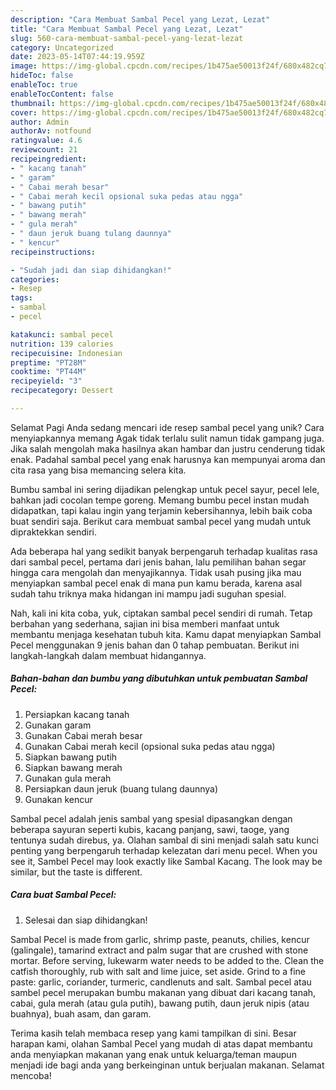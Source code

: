 ```yaml
---
description: "Cara Membuat Sambal Pecel yang Lezat, Lezat"
title: "Cara Membuat Sambal Pecel yang Lezat, Lezat"
slug: 560-cara-membuat-sambal-pecel-yang-lezat-lezat
category: Uncategorized
date: 2023-05-14T07:44:19.959Z
image: https://img-global.cpcdn.com/recipes/1b475ae50013f24f/680x482cq70/sambal-pecel-foto-resep-utama.jpg
hideToc: false
enableToc: true
enableTocContent: false
thumbnail: https://img-global.cpcdn.com/recipes/1b475ae50013f24f/680x482cq70/sambal-pecel-foto-resep-utama.jpg
cover: https://img-global.cpcdn.com/recipes/1b475ae50013f24f/680x482cq70/sambal-pecel-foto-resep-utama.jpg
author: Admin
authorAv: notfound
ratingvalue: 4.6
reviewcount: 21
recipeingredient:
- " kacang tanah"
- " garam"
- " Cabai merah besar"
- " Cabai merah kecil opsional suka pedas atau ngga"
- " bawang putih"
- " bawang merah"
- " gula merah"
- " daun jeruk buang tulang daunnya"
- " kencur"
recipeinstructions:

- "Sudah jadi dan siap dihidangkan!"
categories:
- Resep
tags:
- sambal
- pecel

katakunci: sambal pecel 
nutrition: 139 calories
recipecuisine: Indonesian
preptime: "PT28M"
cooktime: "PT44M"
recipeyield: "3"
recipecategory: Dessert

---
```



Selamat Pagi Anda sedang mencari ide resep sambal pecel yang unik? Cara menyiapkannya memang Agak tidak terlalu sulit namun tidak gampang juga. Jika salah mengolah maka hasilnya akan hambar dan justru cenderung tidak enak. Padahal sambal pecel yang enak harusnya kan mempunyai aroma dan cita rasa yang bisa memancing selera kita.


Bumbu sambal ini sering dijadikan pelengkap untuk pecel sayur, pecel lele, bahkan jadi cocolan tempe goreng. Memang bumbu pecel instan mudah didapatkan, tapi kalau ingin yang terjamin kebersihannya, lebih baik coba buat sendiri saja. Berikut cara membuat sambal pecel yang mudah untuk dipraktekkan sendiri.

Ada beberapa hal yang sedikit banyak berpengaruh terhadap kualitas rasa dari sambal pecel, pertama dari jenis bahan, lalu pemilihan bahan segar hingga cara mengolah dan menyajikannya. Tidak usah pusing jika mau menyiapkan sambal pecel enak di mana pun kamu berada, karena asal sudah tahu triknya maka hidangan ini mampu jadi suguhan spesial.


Nah, kali ini kita coba, yuk, ciptakan sambal pecel sendiri di rumah. Tetap berbahan yang sederhana, sajian ini bisa memberi manfaat untuk membantu menjaga kesehatan tubuh kita. Kamu dapat menyiapkan Sambal Pecel menggunakan 9 jenis bahan dan 0 tahap pembuatan. Berikut ini langkah-langkah dalam membuat hidangannya.

<!--inarticleads1-->

##### Bahan-bahan dan bumbu yang dibutuhkan untuk pembuatan Sambal Pecel:

1. Persiapkan  kacang tanah
1. Gunakan  garam
1. Gunakan  Cabai merah besar
1. Gunakan  Cabai merah kecil (opsional suka pedas atau ngga)
1. Siapkan  bawang putih
1. Siapkan  bawang merah
1. Gunakan  gula merah
1. Persiapkan  daun jeruk (buang tulang daunnya)
1. Gunakan  kencur


Sambal pecel adalah jenis sambal yang spesial dipasangkan dengan beberapa sayuran seperti kubis, kacang panjang, sawi, taoge, yang tentunya sudah direbus, ya. Olahan sambal di sini menjadi salah satu kunci penting yang berpengaruh terhadap kelezatan dari menu pecel. When you see it, Sambel Pecel may look exactly like Sambal Kacang. The look may be similar, but the taste is different. 

<!--inarticleads2-->

##### Cara buat Sambal Pecel:


1. Selesai dan siap dihidangkan!

Sambal Pecel is made from garlic, shrimp paste, peanuts, chilies, kencur (galingale), tamarind extract and palm sugar that are crushed with stone mortar. Before serving, lukewarm water needs to be added to the. Clean the catfish thoroughly, rub with salt and lime juice, set aside. Grind to a fine paste: garlic, coriander, turmeric, candlenuts and salt. Sambal pecel atau sambel pecel merupakan bumbu makanan yang dibuat dari kacang tanah, cabai, gula merah (atau gula putih), bawang putih, daun jeruk nipis (atau buahnya), buah asam, dan garam. 

Terima kasih telah membaca resep yang kami tampilkan di sini. Besar harapan kami, olahan Sambal Pecel yang mudah di atas dapat membantu anda menyiapkan makanan yang enak untuk keluarga/teman maupun menjadi ide bagi anda yang berkeinginan untuk berjualan makanan. Selamat mencoba!
